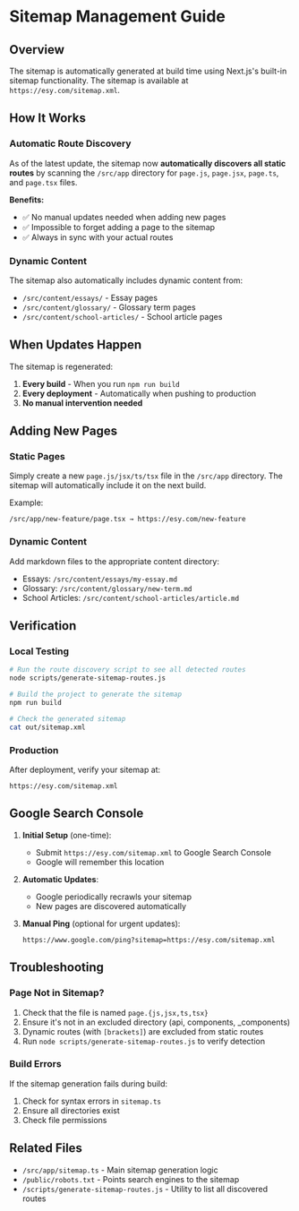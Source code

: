 # Sitemap Management Guide

## Overview

The sitemap is automatically generated at build time using Next.js's built-in sitemap functionality. The sitemap is available at `https://esy.com/sitemap.xml`.

## How It Works

### Automatic Route Discovery

As of the latest update, the sitemap now **automatically discovers all static routes** by scanning the `/src/app` directory for `page.js`, `page.jsx`, `page.ts`, and `page.tsx` files.

**Benefits:**
- ✅ No manual updates needed when adding new pages
- ✅ Impossible to forget adding a page to the sitemap
- ✅ Always in sync with your actual routes

### Dynamic Content

The sitemap also automatically includes dynamic content from:
- `/src/content/essays/` - Essay pages
- `/src/content/glossary/` - Glossary term pages
- `/src/content/school-articles/` - School article pages

## When Updates Happen

The sitemap is regenerated:
1. **Every build** - When you run `npm run build`
2. **Every deployment** - Automatically when pushing to production
3. **No manual intervention needed**

## Adding New Pages

### Static Pages
Simply create a new `page.js/jsx/ts/tsx` file in the `/src/app` directory. The sitemap will automatically include it on the next build.

Example:
```
/src/app/new-feature/page.tsx → https://esy.com/new-feature
```

### Dynamic Content
Add markdown files to the appropriate content directory:
- Essays: `/src/content/essays/my-essay.md`
- Glossary: `/src/content/glossary/new-term.md`
- School Articles: `/src/content/school-articles/article.md`

## Verification

### Local Testing
```bash
# Run the route discovery script to see all detected routes
node scripts/generate-sitemap-routes.js

# Build the project to generate the sitemap
npm run build

# Check the generated sitemap
cat out/sitemap.xml
```

### Production
After deployment, verify your sitemap at:
```
https://esy.com/sitemap.xml
```

## Google Search Console

1. **Initial Setup** (one-time):
   - Submit `https://esy.com/sitemap.xml` to Google Search Console
   - Google will remember this location

2. **Automatic Updates**:
   - Google periodically recrawls your sitemap
   - New pages are discovered automatically

3. **Manual Ping** (optional for urgent updates):
   ```
   https://www.google.com/ping?sitemap=https://esy.com/sitemap.xml
   ```

## Troubleshooting

### Page Not in Sitemap?

1. Check that the file is named `page.{js,jsx,ts,tsx}`
2. Ensure it's not in an excluded directory (api, components, _components)
3. Dynamic routes (with `[brackets]`) are excluded from static routes
4. Run `node scripts/generate-sitemap-routes.js` to verify detection

### Build Errors

If the sitemap generation fails during build:
1. Check for syntax errors in `sitemap.ts`
2. Ensure all directories exist
3. Check file permissions

## Related Files

- `/src/app/sitemap.ts` - Main sitemap generation logic
- `/public/robots.txt` - Points search engines to the sitemap
- `/scripts/generate-sitemap-routes.js` - Utility to list all discovered routes